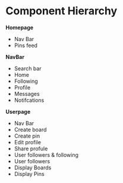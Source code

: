 # Component Hierarchy

**Homepage**
* Nav Bar
* Pins feed

**NavBar**
* Search bar
* Home 
* Following
* Profile 
* Messages
* Notifcations

**Userpage**
* Nav Bar 
* Create board
* Create pin
* Edit profile
* Share profule 
* User followers & following
* User followers
* Display Boards
* Display Pins 







